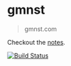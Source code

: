 # gmnst

> gmnst.com

Checkout the [notes](https://gbruins.gitbooks.io/gmnst/content/).

[![Build Status](https://travis-ci.org/notoursllc/gmnst.svg?branch=master)](https://travis-ci.org/notoursllc/gmnst)



